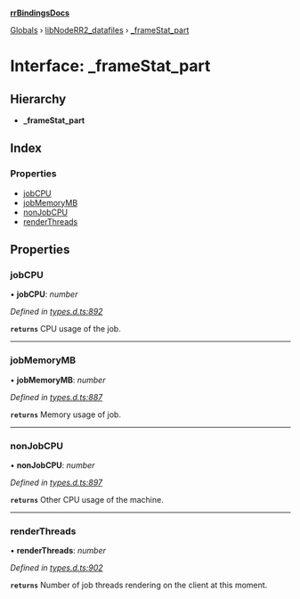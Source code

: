 **[rrBindingsDocs](../README.md)**

[Globals](../README.md) › [libNodeRR2_datafiles](../modules/libnoderr2_datafiles.md) › [_frameStat_part](libnoderr2_datafiles._framestat_part.md)

# Interface: _frameStat_part

## Hierarchy

* **_frameStat_part**

## Index

### Properties

* [jobCPU](libnoderr2_datafiles._framestat_part.md#jobcpu)
* [jobMemoryMB](libnoderr2_datafiles._framestat_part.md#jobmemorymb)
* [nonJobCPU](libnoderr2_datafiles._framestat_part.md#nonjobcpu)
* [renderThreads](libnoderr2_datafiles._framestat_part.md#renderthreads)

## Properties

###  jobCPU

• **jobCPU**: *number*

*Defined in [types.d.ts:892](https://github.com/Novalis15/RoyalRender-OpenExtensions/blob/5ba4523/rrNodeJS_rrBindings/nodeJS/win64/v6/types.d.ts#L892)*

**`returns`** CPU usage of the job.

___

###  jobMemoryMB

• **jobMemoryMB**: *number*

*Defined in [types.d.ts:887](https://github.com/Novalis15/RoyalRender-OpenExtensions/blob/5ba4523/rrNodeJS_rrBindings/nodeJS/win64/v6/types.d.ts#L887)*

**`returns`** Memory usage of job.

___

###  nonJobCPU

• **nonJobCPU**: *number*

*Defined in [types.d.ts:897](https://github.com/Novalis15/RoyalRender-OpenExtensions/blob/5ba4523/rrNodeJS_rrBindings/nodeJS/win64/v6/types.d.ts#L897)*

**`returns`** Other CPU usage of the machine.

___

###  renderThreads

• **renderThreads**: *number*

*Defined in [types.d.ts:902](https://github.com/Novalis15/RoyalRender-OpenExtensions/blob/5ba4523/rrNodeJS_rrBindings/nodeJS/win64/v6/types.d.ts#L902)*

**`returns`** Number of job threads rendering on the client at this moment.